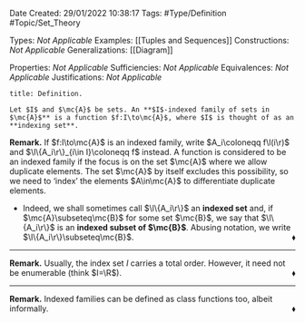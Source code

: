<div class="topSpace"></div>

Date Created: 29/01/2022 10:38:17
Tags: #Type/Definition #Topic/Set_Theory

Types: <i>Not Applicable</i>
Examples: [[Tuples and Sequences]]
Constructions: <i>Not Applicable</i>
Generalizations: [[Diagram]]

Properties: <i>Not Applicable</i>
Sufficiencies: <i>Not Applicable</i>
Equivalences: <i>Not Applicable</i>
Justifications: <i>Not Applicable</i>

``` ad-Definition
title: Definition.

Let $I$ and $\mc{A}$ be sets. An **$I$-indexed family of sets in $\mc{A}$** is a function $f:I\to\mc{A}$, where $I$ is thought of as an **indexing set**.

```

<b>Remark.</b> If $f:I\to\mc{A}$ is an indexed family, write $A_i\coloneqq f\l(i\r)$ and $\l\{A_i\r\}_{i\in I}\coloneqq f$ instead. A function is considered to be an indexed family if the focus is on the set $\mc{A}$ where we allow duplicate elements. The set $\mc{A}$ by itself excludes this possibility, so we need to $\textrm{`}$index$\textrm{'}$ the elements $A\in\mc{A}$ to differentiate duplicate elements.
* Indeed, we shall sometimes call $\l\{A_i\r\}$ an **indexed set** and, if $\mc{A}\subseteq\mc{B}$ for some set $\mc{B}$, we say that $\l\{A_i\r\}$ is an **indexed subset of $\mc{B}$**. Abusing notation, we write $\l\{A_i\r\}\subseteq\mc{B}$.<span style="float:right;">$\blacklozenge$</span>

---

<b>Remark.</b> Usually, the index set $I$ carries a total order. However, it need not be enumerable (think $I=\R$).<span style="float:right;">$\blacklozenge$</span>

---

<b>Remark.</b> Indexed families can be defined as class functions too, albeit informally.<span style="float:right;">$\blacklozenge$</span>
